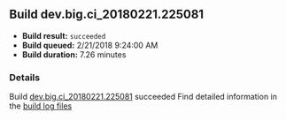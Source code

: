 ## Build dev.big.ci_20180221.225081
- **Build result:** `succeeded`
- **Build queued:** 2/21/2018 9:24:00 AM
- **Build duration:** 7.26 minutes
### Details
Build [dev.big.ci_20180221.225081](https://winappstudio.visualstudio.com/web/build.aspx?pcguid=a4ef43be-68ce-4195-a619-079b4d9834c2&builduri=vstfs%3a%2f%2f%2fBuild%2fBuild%2f25081) succeeded
Find detailed information in the [build log files](https://uwpctdiags.blob.core.windows.net/buildlogs/dev.big.ci_20180221.225081_logs.zip)
